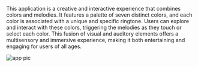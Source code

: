 This application is a creative and interactive experience that combines colors and melodies. It features a palette of seven distinct colors, and each color is associated with a unique and specific ringtone. Users can explore and interact with these colors, triggering the melodies as they touch or select each color. This fusion of visual and auditory elements offers a multisensory and immersive experience, making it both entertaining and engaging for users of all ages.


![app pic](https://github.com/elymou/SP-Tunes/assets/136015947/f2f2decb-0e59-49ca-a843-d69b6e5b7ab2)
